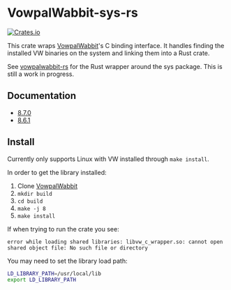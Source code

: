 # VowpalWabbit-sys-rs
[![Crates.io](https://img.shields.io/crates/v/vowpalwabbit-sys.svg)](https://crates.io/crates/vowpalwabbit-sys)

This crate wraps [VowpalWabbit](https://github.com/VowpalWabbit/vowpal_wabbit)'s C binding interface. It handles finding the installed VW binaries on the system and linking them into a Rust crate.

See [vowpalwabbit-rs](https://github.com/jackgerrits/vowpalwabbit-rs) for the Rust wrapper around the sys package. This is still a work in progress.

## Documentation
- [8.7.0](https://jackgerrits.com/vowpalwabbit-sys-rs/8_7_0/vowpalwabbit_sys/)
- [8.6.1](https://jackgerrits.com/vowpalwabbit-sys-rs/8_6_1/vowpalwabbit_sys/)

## Install
Currently only supports Linux with VW installed through `make install`.

In order to get the library installed:
1. Clone [VowpalWabbit](https://github.com/VowpalWabbit/vowpal_wabbit)
2. `mkdir build`
3. `cd build`
4. `make -j 8`
5. `make install`

If when trying to run the crate you see:
```
error while loading shared libraries: libvw_c_wrapper.so: cannot open shared object file: No such file or directory
```

You may need to set the library load path:
```sh
LD_LIBRARY_PATH=/usr/local/lib
export LD_LIBRARY_PATH
```